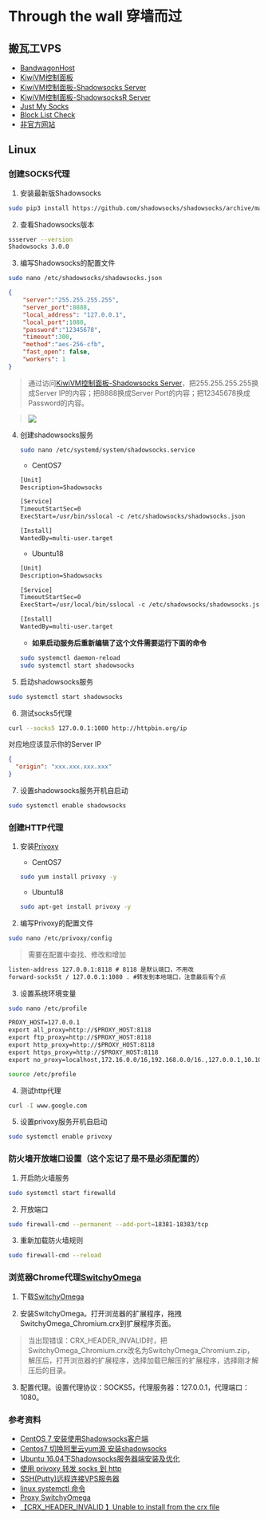 # Through the wall 穿墙而过

## 搬瓦工VPS
* [BandwagonHost](https://bwh88.net/clientarea.php?action=products)
* [KiwiVM控制面板](https://kiwivm.64clouds.com/main.php)
* [KiwiVM控制面板-Shadowsocks Server](https://kiwivm.64clouds.com/main-exec.php?mode=extras_shadowsocks)
* [KiwiVM控制面板-ShadowsocksR Server](https://kiwivm.64clouds.com/main-exec.php?mode=extras_shadowsocksr)
* [Just My Socks](https://justmysocks.net/members/)
* [Block List Check](https://kiwivm.64clouds.com/main-exec.php?mode=blacklistcheck)
* [非官方网站](http://banwagong.cn)

## Linux

### 创建SOCKS代理
1. 安装最新版Shadowsocks
```bash
sudo pip3 install https://github.com/shadowsocks/shadowsocks/archive/master.zip
```

2. 查看Shadowsocks版本
```bash
ssserver --version
Shadowsocks 3.0.0
```

3. 编写Shadowsocks的配置文件
```bash
sudo nano /etc/shadowsocks/shadowsocks.json
```
```json
{
    "server":"255.255.255.255",
    "server_port":8888,
    "local_address": "127.0.0.1",
    "local_port":1080,
    "password":"12345678",
    "timeout":300,
    "method":"aes-256-cfb",
    "fast_open": false,
    "workers": 1
}
```
> 通过访问[KiwiVM控制面板-Shadowsocks Server](https://kiwivm.64clouds.com/main-exec.php?mode=extras_shadowsocks)，把255.255.255.255换成Server IP的内容；把8888换成Server Port的内容；把12345678换成Password的内容。

> ![](https://kiwivm.64clouds.com/img/shadowsocks_settings.png)

4. 创建shadowsocks服务
    ```bash
    sudo nano /etc/systemd/system/shadowsocks.service
    ```

    * CentOS7
    ```txt
    [Unit]
    Description=Shadowsocks

    [Service]
    TimeoutStartSec=0
    ExecStart=/usr/bin/sslocal -c /etc/shadowsocks/shadowsocks.json

    [Install]
    WantedBy=multi-user.target
    ```
    
    * Ubuntu18
    ```txt
    [Unit]
    Description=Shadowsocks

    [Service]
    TimeoutStartSec=0
    ExecStart=/usr/local/bin/sslocal -c /etc/shadowsocks/shadowsocks.json

    [Install]
    WantedBy=multi-user.target
    ```
    
    * **如果启动服务后重新编辑了这个文件需要运行下面的命令**
    ```bash
    sudo systemctl daemon-reload
    sudo systemctl start shadowsocks
    ```

5. 启动shadowsocks服务
```bash
sudo systemctl start shadowsocks
```

6. 测试socks5代理
```bash
curl --socks5 127.0.0.1:1080 http://httpbin.org/ip
```
对应地应该显示你的Server IP
```json
{
  "origin": "xxx.xxx.xxx.xxx"
}
```

7. 设置shadowsocks服务开机自启动
```bash
sudo systemctl enable shadowsocks
```

### 创建HTTP代理
1. 安装[Privoxy](http://www.privoxy.org/)

    * CentOS7
    ```bash
    sudo yum install privoxy -y
    ```

    * Ubuntu18
    ```bash
    sudo apt-get install privoxy -y
    ```

2. 编写Privoxy的配置文件
```bash
sudo nano /etc/privoxy/config
```
> 需要在配置中查找、修改和增加
```txt
listen-address 127.0.0.1:8118 # 8118 是默认端口，不用改
forward-socks5t / 127.0.0.1:1080 . #转发到本地端口，注意最后有个点
```

3. 设置系统环境变量
```bash
sudo nano /etc/profile
```
```txt
PROXY_HOST=127.0.0.1
export all_proxy=http://$PROXY_HOST:8118
export ftp_proxy=http://$PROXY_HOST:8118
export http_proxy=http://$PROXY_HOST:8118
export https_proxy=http://$PROXY_HOST:8118
export no_proxy=localhost,172.16.0.0/16,192.168.0.0/16.,127.0.0.1,10.10.0.0/16
```
```bash
source /etc/profile
```

4. 测试http代理
```bash
curl -I www.google.com
```

5. 设置privoxy服务开机自启动
```bash
sudo systemctl enable privoxy
```

### 防火墙开放端口设置（这个忘记了是不是必须配置的）
1. 开启防火墙服务
```bash
sudo systemctl start firewalld
```

2. 开放端口
```bash
sudo firewall-cmd --permanent --add-port=18381-18383/tcp
```

3. 重新加载防火墙规则
```bash
sudo firewall-cmd --reload
```

### 浏览器Chrome代理[SwitchyOmega](https://www.switchyomega.com/)
1. 下载[SwitchyOmega](https://github.com/FelisCatus/SwitchyOmega/releases)

2. 安装SwitchyOmega。打开浏览器的扩展程序，拖拽SwitchyOmega_Chromium.crx到扩展程序页面。
> 当出现错误：CRX_HEADER_INVALID时，把SwitchyOmega_Chromium.crx改名为SwitchyOmega_Chromium.zip，解压后，打开浏览器的扩展程序，选择加载已解压的扩展程序，选择刚才解压后的目录。

3. 配置代理。设置代理协议：SOCKS5，代理服务器：127.0.0.1，代理端口：1080。

### 参考资料
* [CentOS 7 安装使用Shadowsocks客户端](https://www.jianshu.com/p/824912d9afda)
* [Centos7 切换阿里云yum源 安装shadowsocks](https://www.jianshu.com/p/5ea81488a9ca)
* [Ubuntu 16.04下Shadowsocks服务器端安装及优化](https://www.polarxiong.com/archives/Ubuntu-16-04%E4%B8%8BShadowsocks%E6%9C%8D%E5%8A%A1%E5%99%A8%E7%AB%AF%E5%AE%89%E8%A3%85%E5%8F%8A%E4%BC%98%E5%8C%96.html)
* [使用 privoxy 转发 socks 到 http](http://einverne.github.io/post/2018/03/privoxy-forward-socks-to-http.html)
* [SSH(Putty)远程连接VPS服务器](https://www.jianshu.com/p/132f09cb4577)
* [linux systemctl 命令](https://www.cnblogs.com/sparkdev/p/8472711.html)
* [Proxy SwitchyOmega](https://proxy-switchyomega.com)
* [【CRX_HEADER_INVALID 】Unable to install from the crx file](https://github.com/FelisCatus/SwitchyOmega/issues/1766)
